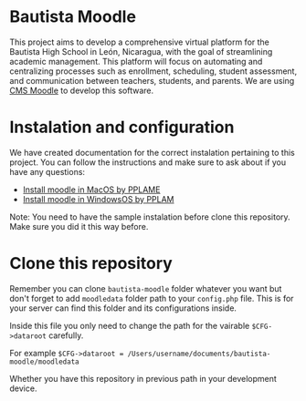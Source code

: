 # Bautista Moodle

This project aims to develop a comprehensive virtual platform for the Bautista High School in León, Nicaragua, with the goal of streamlining academic management. This platform will focus on automating and centralizing processes such as enrollment, scheduling, student assessment, and communication between teachers, students, and parents. We are using [CMS Moodle](https://docs.moodle.org/405/en/Main_page) to develop this software.

# Instalation and configuration

We have created documentation for the correct instalation pertaining to this project. You can follow the instructions and make sure to ask about if you have any questions: 
- [Install moodle in MacOS by PPLAME](https://docs.google.com/document/d/18Fy0mYQIVuNXthlYB4cYHdFnjxfgKo4PZgjT2xmpo9A/edit?tab=t.0#heading=h.e2gj8tppv0nu)
- [Install moodle in WindowsOS by PPLAM](https://docs.google.com/document/d/1ua0w5ImdO7Anb1rnjQ3tRvT-JPQ9TpSaDVrOiVqZgDU/edit?tab=t.0#heading=h.5v2ti6euy73n)

Note: You need to have the sample instalation before clone this repository. Make sure you did it this way before.

# Clone this repository
Remember you can clone `bautista-moodle` folder whatever you want but don't forget to add `moodledata` folder path to your `config.php` file. This is for your server can find this folder and its configurations inside. 

Inside this file you only need to change the path for the vairable `$CFG->dataroot` carefully.

For example 
`$CFG->dataroot = /Users/username/documents/bautista-moodle/moodledata`

Whether you have this repository in previous path in your development device.
